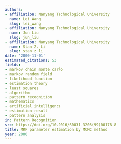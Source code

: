 ```yaml
---
authors:
- affiliation: Nanyang Technological University
  name: Lei Wang
  slug: lei_wang
- affiliation: Nanyang Technological University
  name: Jun Liu
  slug: jun_liu
- affiliation: Nanyang Technological University
  name: Stan Z. Li
  slug: stan_z_li
date: '2000-11-01'
estimated_citations: 53
fields:
- markov chain monte carlo
- markov random field
- likelihood function
- estimation theory
- least squares
- algorithm
- pattern recognition
- mathematics
- artificial intelligence
- estimation result
- pattern analysis
in: Pattern Recognition
src: https://doi.org/10.1016/S0031-3203(99)00178-8
title: MRF parameter estimation by MCMC method
year: 2000
---
```


